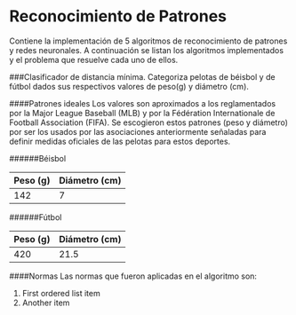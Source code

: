 Reconocimiento de Patrones
=======================

Contiene la implementación de 5 algoritmos de reconocimiento de patrones y redes neuronales. A continuación se listan los algoritmos implementados y el problema que resuelve cada uno de ellos.


###Clasificador de distancia mínima.
Categoriza pelotas de béisbol y de fútbol dados sus respectivos valores de peso(g) y diámetro (cm).

####Patrones idealesLos valores son aproximados a los reglamentados por la Major League Baseball (MLB) y por la Fédération Internationale de Football Association (FIFA). Se escogieron estos patrones (peso y diámetro) por ser los usados por las asociaciones anteriormente señaladas para definir medidas oficiales de las pelotas para estos deportes.

######Béisbol

| Peso (g)  | Diámetro (cm)|
| ----------|------------- |
| 142  		| 		7  	   |

######Fútbol
| Peso (g)  | Diámetro (cm)|
| ----------|------------- |
| 	420     |  	21.5       |

####Normas
Las normas que fueron aplicadas en el algoritmo son:

1. First ordered list item
2. Another item